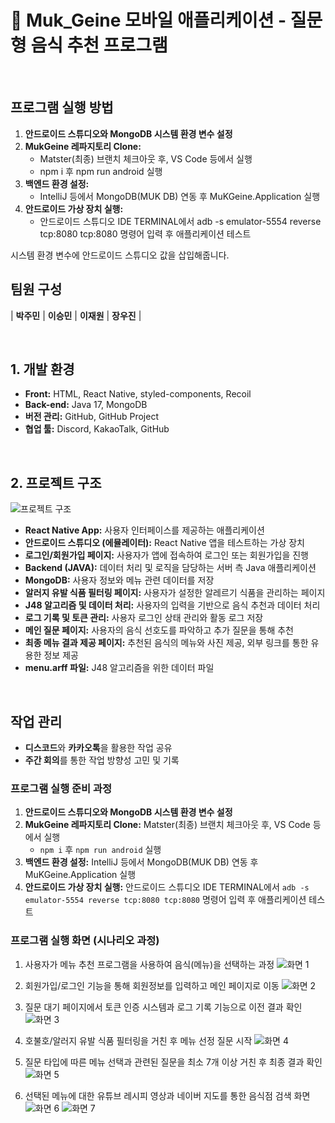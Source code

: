 # 🍟 Muk_Geine 모바일 애플리케이션 - 질문형 음식 추천 프로그램

<br>

## 프로그램 실행 방법 

1. **안드로이드 스튜디오와 MongoDB 시스템 환경 변수 설정**
2. **MukGeine 레파지토리 Clone:**
   - Matster(최종) 브랜치 체크아웃 후, VS Code 등에서 실행
   - npm i 후 npm run android 실행
3. **백엔드 환경 설정:**
   - IntelliJ 등에서 MongoDB(MUK DB) 연동 후 MuKGeine.Application 실행
4. **안드로이드 가상 장치 실행:**
   - 안드로이드 스튜디오 IDE TERMINAL에서 adb -s emulator-5554 reverse tcp:8080 tcp:8080 명령어 입력 후 애플리케이션 테스트

시스템 환경 변수에 안드로이드 스튜디오 값을 삽입해줍니다.

## 팀원 구성

| **박주민** | **이승민** | **이재원** | **장우진** |

<br>

## 1. 개발 환경

- **Front:** HTML, React Native, styled-components, Recoil
- **Back-end:** Java 17, MongoDB
- **버전 관리:** GitHub, GitHub Project
- **협업 툴:** Discord, KakaoTalk, GitHub

<br>

## 2. 프로젝트 구조

![프로젝트 구조](https://github.com/OpenSource8Team/MukGenie-backend-/assets/108183797/caf1a8fc-ba35-4119-a5fe-585c3af07765)

- **React Native App:** 사용자 인터페이스를 제공하는 애플리케이션
- **안드로이드 스튜디오 (에뮬레이터):** React Native 앱을 테스트하는 가상 장치
- **로그인/회원가입 페이지:** 사용자가 앱에 접속하여 로그인 또는 회원가입을 진행
- **Backend (JAVA):** 데이터 처리 및 로직을 담당하는 서버 측 Java 애플리케이션
- **MongoDB:** 사용자 정보와 메뉴 관련 데이터를 저장
- **알러지 유발 식품 필터링 페이지:** 사용자가 설정한 알레르기 식품을 관리하는 페이지
- **J48 알고리즘 및 데이터 처리:** 사용자의 입력을 기반으로 음식 추천과 데이터 처리
- **로그 기록 및 토큰 관리:** 사용자 로그인 상태 관리와 활동 로그 저장
- **메인 질문 페이지:** 사용자의 음식 선호도를 파악하고 추가 질문을 통해 추천
- **최종 메뉴 결과 제공 페이지:** 추천된 음식의 메뉴와 사진 제공, 외부 링크를 통한 유용한 정보 제공
- **menu.arff 파일:** J48 알고리즘을 위한 데이터 파일

<br>

## 작업 관리

- **디스코드**와 **카카오톡**을 활용한 작업 공유
- **주간 회의**를 통한 작업 방향성 고민 및 기록

### 프로그램 실행 준비 과정

1. **안드로이드 스튜디오와 MongoDB 시스템 환경 변수 설정**
2. **MukGeine 레파지토리 Clone:** Matster(최종) 브랜치 체크아웃 후, VS Code 등에서 실행
   - `npm i` 후 `npm run android` 실행
3. **백엔드 환경 설정:** IntelliJ 등에서 MongoDB(MUK DB) 연동 후 MuKGeine.Application 실행
4. **안드로이드 가상 장치 실행:** 안드로이드 스튜디오 IDE TERMINAL에서 `adb -s emulator-5554 reverse tcp:8080 tcp:8080` 명령어 입력 후 애플리케이션 테스트

### 프로그램 실행 화면 (시나리오 과정)

1. 사용자가 메뉴 추천 프로그램을 사용하여 음식(메뉴)을 선택하는 과정
   ![화면 1](https://github.com/OpenSource8Team/MukGenie-backend-/assets/108183797/6264059c-5310-4465-851c-c9080461e4a6_small)
   
2. 회원가입/로그인 기능을 통해 회원정보를 입력하고 메인 페이지로 이동
   ![화면 2](https://github.com/OpenSource8Team/MukGenie-backend-/assets/108183797/e9320069-e8e5-4d43-a2f6-ebcb2dc2edd4_small)
   
3. 질문 대기 페이지에서 토큰 인증 시스템과 로그 기록 기능으로 이전 결과 확인
   ![화면 3](https://github.com/OpenSource8Team/MukGenie-backend-/assets/108183797/87a08ef7-7704-47b0-9734-0e043b9d8008_small)
   
4. 호불호/알러지 유발 식품 필터링을 거친 후 메뉴 선정 질문 시작
   ![화면 4](https://github.com/OpenSource8Team/MukGenie-backend-/assets/108183797/162e31ea-5fa4-4c23-8f82-9fd09b96f470_small)
   
5. 질문 타입에 따른 메뉴 선택과 관련된 질문을 최소 7개 이상 거친 후 최종 결과 확인
   ![화면 5](https://github.com/OpenSource8Team/MukGenie-backend-/assets/108183797/08d8e8a3-0e9e-4612-9358-a54d3c58cd9a_small)
   
6. 선택된 메뉴에 대한 유튜브 레시피 영상과 네이버 지도를 통한 음식점 검색 화면
   ![화면 6](https://github.com/OpenSource8Team/MukGenie-backend-/assets/108183797/18b7ac7f-eda6-4837-b1b1-ef5b97ae31dd_small)
   ![화면 7](https://github.com/OpenSource8Team/MukGenie-backend-/assets/108183797/c2cf807b-26bb-46e0-a172-75a0be5d0053_small)
